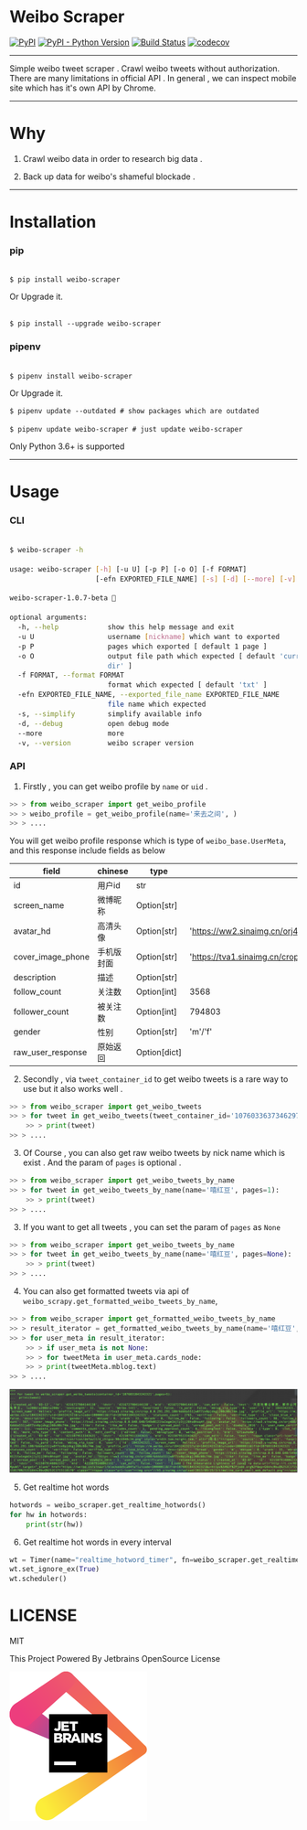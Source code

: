 # Weibo Scraper

[![PyPI](https://img.shields.io/pypi/v/weibo-scraper.svg)](https://pypi.org/project/weibo-scraper/)
[![PyPI - Python Version](https://img.shields.io/pypi/pyversions/weibo-scraper.svg)](https://docs.python.org/3/whatsnew/3.6.html)
[![Build Status](https://travis-ci.org/Xarrow/weibo-scraper.svg?branch=master)](https://travis-ci.org/Xarrow/weibo-scraper)
[![codecov](https://codecov.io/gh/Xarrow/weibo-scraper/branch/master/graph/badge.svg)](https://codecov.io/gh/Xarrow/weibo-scraper)

----

Simple weibo tweet scraper . Crawl weibo tweets without authorization.
There are many limitations in official API .
In general , we can inspect mobile site which has it's own API by Chrome.

----

# Why

1. Crawl weibo data in order to research big data .

2. Back up data for weibo's shameful blockade .

----

# Installation

### pip

```shell

$ pip install weibo-scraper

```

Or Upgrade it.

```shell

$ pip install --upgrade weibo-scraper

```

### pipenv

```shell

$ pipenv install weibo-scraper

```

Or Upgrade it.

```shell
$ pipenv update --outdated # show packages which are outdated

$ pipenv update weibo-scraper # just update weibo-scraper

```

Only Python 3.6+ is supported

----

# Usage

### CLI

```bash

$ weibo-scraper -h

usage: weibo-scraper [-h] [-u U] [-p P] [-o O] [-f FORMAT]
                     [-efn EXPORTED_FILE_NAME] [-s] [-d] [--more] [-v]

weibo-scraper-1.0.7-beta 🚀

optional arguments:
  -h, --help            show this help message and exit
  -u U                  username [nickname] which want to exported
  -p P                  pages which exported [ default 1 page ]
  -o O                  output file path which expected [ default 'current
                        dir' ]
  -f FORMAT, --format FORMAT
                        format which expected [ default 'txt' ]
  -efn EXPORTED_FILE_NAME, --exported_file_name EXPORTED_FILE_NAME
                        file name which expected
  -s, --simplify        simplify available info
  -d, --debug           open debug mode
  --more                more
  -v, --version         weibo scraper version

```

### API

1. Firstly , you can get weibo profile by `name` or `uid` .

```python
>> > from weibo_scraper import get_weibo_profile
>> > weibo_profile = get_weibo_profile(name='来去之间', )
>> > ....
```

You will get weibo profile response which is type of `weibo_base.UserMeta`, and this response include fields as below

field|chinese|type|sample|ext
---|---|---|---|---
id|用户id|str||
screen_name|微博昵称|Option[str]||
avatar_hd|高清头像|Option[str]|'https://ww2.sinaimg.cn/orj480/4242e8adjw8elz58g3kyvj20c80c8myg.jpg'|
cover_image_phone|手机版封面|Option[str]|'https://tva1.sinaimg.cn/crop.0.0.640.640.640/549d0121tw1egm1kjly3jj20hs0hsq4f.jpg'|
description| 描述|Option[str]||
follow_count|关注数|Option[int]|3568|
follower_count|被关注数|Option[int]|794803|
gender|性别|Option[str]|'m'/'f'|
raw_user_response|原始返回|Option[dict]||

2. Secondly , via `tweet_container_id` to get weibo tweets is a rare way to use but it also works well .

```python
>> > from weibo_scraper import get_weibo_tweets
>> > for tweet in get_weibo_tweets(tweet_container_id='1076033637346297', pages=1):
    >> > print(tweet)
>> > ....

```

3. Of Course , you can also get raw weibo tweets by nick name which is exist . And the param of `pages` is optional .

```python
>> > from weibo_scraper import get_weibo_tweets_by_name
>> > for tweet in get_weibo_tweets_by_name(name='嘻红豆', pages=1):
    >> > print(tweet)
>> > ....
```

3. If you want to get all tweets , you can set the param of `pages` as `None`

```python
>> > from weibo_scraper import get_weibo_tweets_by_name
>> > for tweet in get_weibo_tweets_by_name(name='嘻红豆', pages=None):
    >> > print(tweet)
>> > ....
```

4. You can also get formatted tweets via api of `weibo_scrapy.get_formatted_weibo_tweets_by_name`,

```python
>> > from weibo_scraper import get_formatted_weibo_tweets_by_name
>> > result_iterator = get_formatted_weibo_tweets_by_name(name='嘻红豆', pages=None)
>> > for user_meta in result_iterator:
    >> > if user_meta is not None:
    >> > for tweetMeta in user_meta.cards_node:
    >> > print(tweetMeta.mblog.text)
>> > ....
```

![img](asserts/weibo_tweets.png)

5. Get realtime hot words

```python
hotwords = weibo_scraper.get_realtime_hotwords()
for hw in hotwords:
    print(str(hw))
```

6. Get realtime hot words in every interval

```python
wt = Timer(name="realtime_hotword_timer", fn=weibo_scraper.get_realtime_hotwords, interval=1)
wt.set_ignore_ex(True)
wt.scheduler()
```

<!-- ---- -->

<!-- # Weibo Flasgger -->


<!-- [Weibo Flasgger](https://github.com/Xarrow/weibo-scraper/blob/search_name/samples/weibo_flasgger/FLASGGER_README.md) is a web api document for weibo scraper , and powered by flasgger . -->

<!-- ![img](https://raw.githubusercontent.com/rochacbruno/flasgger/master/docs/flasgger.png) -->

<!-- # P.S -->
<!-- 1. Inspiration from [Twitter-Scraper](https://github.com/kennethreitz/twitter-scraper) . -->

<!-- 2. For 'XIHONGDOU' . -->

<!-- 3. Welcome To Fork Me . -->

<!-- ---- -->

# LICENSE

MIT

This Project Powered By Jetbrains OpenSource License

![img](asserts/jetbrains.svg)